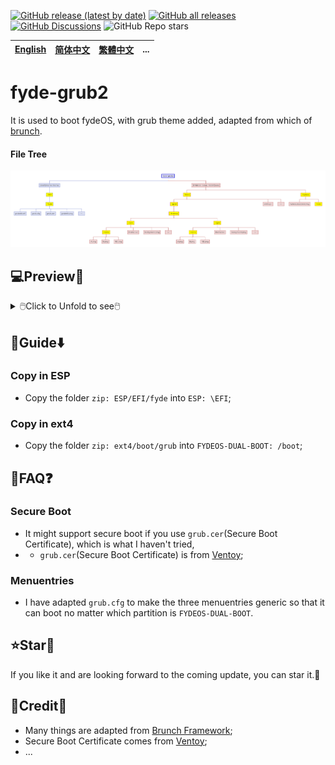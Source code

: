 [![GitHub release (latest by date)](https://img.shields.io/github/v/release/M-L-P/fyde-grub2)](https://github.com/M-L-P/fyde-grub2/releases/latest)
[![GitHub all releases](https://img.shields.io/github/downloads/M-L-P/fyde-grub2/total)](https://github.com/M-L-P/fyde-grub2/releases)
[![GitHub Discussions](https://img.shields.io/github/discussions/M-L-P/fyde-grub2)](https://github.com/M-L-P/fyde-grub2/discussions)
![GitHub Repo stars](https://img.shields.io/github/stars/M-L-P/fyde-grub2?style=social)

[English](README.md)|[简体中文](自述文件.md)|[繁體中文](繁體中文.md)|...
--|--|--|--

# fyde-grub2
It is used to boot fydeOS, with grub theme added, adapted from which of [brunch](https://github.com/sebanc/brunch).
#### File Tree
<img src="README/fyde-grub2.png">

## 💻️Preview👀

<details>
<summary>🖱️Click to Unfold to see🖱️</summary>

![image](https://github.com/M-L-P/fyde-grub2/assets/69227436/c114e5bf-433c-4c11-8147-9630bb3cf5d6)<br/>
![image](https://github.com/M-L-P/fyde-grub2/assets/69227436/acaad98a-167b-4252-9279-004287719e56)
</details>

## 🧭Guide⬇️
### Copy in ESP
- Copy the folder `zip: ESP/EFI/fyde` into `ESP: \EFI`;

### Copy in ext4
- Copy the folder `zip: ext4/boot/grub` into `FYDEOS-DUAL-BOOT: /boot`;

## 📝FAQ❓️
### Secure Boot
- It might support secure boot if you use `grub.cer`(Secure Boot Certificate), which is what I haven't tried,
- - `grub.cer`(Secure Boot Certificate) is from [Ventoy](https://github.com/ventoy/Ventoy);
### Menuentries
- I have adapted `grub.cfg` to make the three menuentries generic so that it can boot no matter which partition is `FYDEOS-DUAL-BOOT`.

## ⭐Star🌟
If you like it and are looking forward to the coming update, you can star it.💫

## 🎉Credit🎊
- Many things are adapted from [Brunch Framework](https://github.com/sebanc/brunch);
- Secure Boot Certificate comes from [Ventoy](https://github.com/ventoy/Ventoy);
- ...
